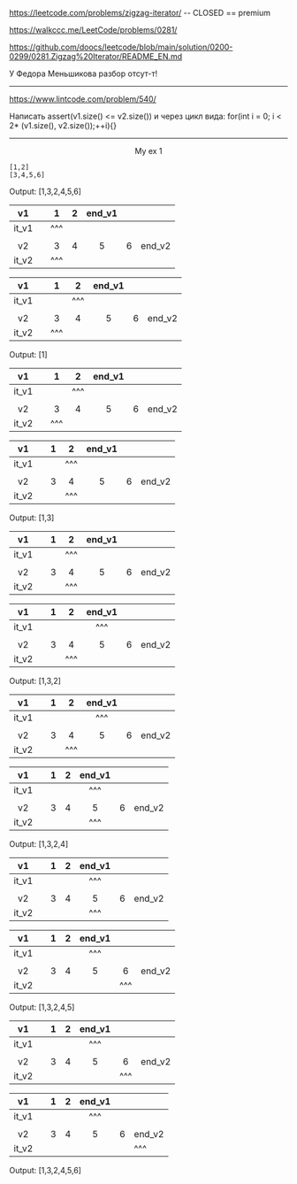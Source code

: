 https://leetcode.com/problems/zigzag-iterator/ -- CLOSED == premium

https://walkccc.me/LeetCode/problems/0281/

https://github.com/doocs/leetcode/blob/main/solution/0200-0299/0281.Zigzag%20Iterator/README_EN.md

У Федора Меньшикова разбор отсут-т!

_____

https://www.lintcode.com/problem/540/

Написать assert(v1.size() <= v2.size()) и через цикл вида: for(int i = 0; i < 2* (v1.size(), v2.size());++i){}

_____

<p align="center">My ex 1</p>

    [1,2]
    [3,4,5,6]
Output: [1,3,2,4,5,6]

|   v1  	|   	|  1  	| 2 	| end_v1 	|   	|        	|
|:-----:	|:-:	|:---:	|:-:	|:------:	|:-:	|--------	|
| it_v1 	|   	| ^^^ 	|   	|        	|   	|        	|
|       	|   	|     	|   	|        	|   	|        	|
|   v2  	|   	|  3  	| 4 	|    5   	| 6 	| end_v2 	|
| it_v2 	|   	| ^^^ 	|   	|        	|   	|        	|

|   v1  	|   	|  1  	|  2  	| end_v1 	|   	|        	|
|:-----:	|:-:	|:---:	|:---:	|:------:	|:-:	|--------	|
| it_v1 	|   	|     	| ^^^ 	|        	|   	|        	|
|       	|   	|     	|     	|        	|   	|        	|
|   v2  	|   	|  3  	|  4  	|    5   	| 6 	| end_v2 	|
| it_v2 	|   	| ^^^ 	|     	|        	|   	|        	|

Output: [1]

|   v1  	|   	|  1  	|  2  	| end_v1 	|   	|        	|
|:-----:	|:-:	|:---:	|:---:	|:------:	|:-:	|--------	|
| it_v1 	|   	|     	| ^^^ 	|        	|   	|        	|
|       	|   	|     	|     	|        	|   	|        	|
|   v2  	|   	|  3  	|  4  	|    5   	| 6 	| end_v2 	|
| it_v2 	|   	| ^^^ 	|     	|        	|   	|        	|

|   v1  	|   	| 1 	|  2  	| end_v1 	|   	|        	|
|:-----:	|:-:	|:-:	|:---:	|:------:	|:-:	|--------	|
| it_v1 	|   	|   	| ^^^ 	|        	|   	|        	|
|       	|   	|   	|     	|        	|   	|        	|
|   v2  	|   	| 3 	|  4  	|    5   	| 6 	| end_v2 	|
| it_v2 	|   	|   	| ^^^ 	|        	|   	|        	|

Output: [1,3]

|   v1  	|   	| 1 	|  2  	| end_v1 	|   	|        	|
|:-----:	|:-:	|:-:	|:---:	|:------:	|:-:	|--------	|
| it_v1 	|   	|   	| ^^^ 	|        	|   	|        	|
|       	|   	|   	|     	|        	|   	|        	|
|   v2  	|   	| 3 	|  4  	|    5   	| 6 	| end_v2 	|
| it_v2 	|   	|   	| ^^^ 	|        	|   	|        	|

|   v1  	|   	| 1 	|  2  	| end_v1 	|   	|        	|
|:-----:	|:-:	|:-:	|:---:	|:------:	|:-:	|--------	|
| it_v1 	|   	|   	|     	|   ^^^  	|   	|        	|
|       	|   	|   	|     	|        	|   	|        	|
|   v2  	|   	| 3 	|  4  	|    5   	| 6 	| end_v2 	|
| it_v2 	|   	|   	| ^^^ 	|        	|   	|        	|

Output: [1,3,2]



|   v1  	|   	| 1 	|  2  	| end_v1 	|   	|        	|
|:-----:	|:-:	|:-:	|:---:	|:------:	|:-:	|--------	|
| it_v1 	|   	|   	|     	|   ^^^  	|   	|        	|
|       	|   	|   	|     	|        	|   	|        	|
|   v2  	|   	| 3 	|  4  	|    5   	| 6 	| end_v2 	|
| it_v2 	|   	|   	| ^^^ 	|        	|   	|        	|

|   v1  	|   	| 1 	| 2 	| end_v1 	|   	|        	|
|:-----:	|:-:	|:-:	|:-:	|:------:	|:-:	|--------	|
| it_v1 	|   	|   	|   	|   ^^^  	|   	|        	|
|       	|   	|   	|   	|        	|   	|        	|
|   v2  	|   	| 3 	| 4 	|    5   	| 6 	| end_v2 	|
| it_v2 	|   	|   	|   	|   ^^^  	|   	|        	|

Output: [1,3,2,4]

|   v1  	|   	| 1 	| 2 	| end_v1 	|   	|        	|
|:-----:	|:-:	|:-:	|:-:	|:------:	|:-:	|--------	|
| it_v1 	|   	|   	|   	|   ^^^  	|   	|        	|
|       	|   	|   	|   	|        	|   	|        	|
|   v2  	|   	| 3 	| 4 	|    5   	| 6 	| end_v2 	|
| it_v2 	|   	|   	|   	|   ^^^  	|   	|        	|

|   v1  	|   	| 1 	| 2 	| end_v1 	|     	|        	|
|:-----:	|:-:	|:-:	|:-:	|:------:	|:---:	|--------	|
| it_v1 	|   	|   	|   	|   ^^^  	|     	|        	|
|       	|   	|   	|   	|        	|     	|        	|
|   v2  	|   	| 3 	| 4 	|    5   	|  6  	| end_v2 	|
| it_v2 	|   	|   	|   	|        	| ^^^ 	|        	|

Output: [1,3,2,4,5]

|   v1  	|   	| 1 	| 2 	| end_v1 	|     	|        	|
|:-----:	|:-:	|:-:	|:-:	|:------:	|:---:	|--------	|
| it_v1 	|   	|   	|   	|   ^^^  	|     	|        	|
|       	|   	|   	|   	|        	|     	|        	|
|   v2  	|   	| 3 	| 4 	|    5   	|  6  	| end_v2 	|
| it_v2 	|   	|   	|   	|        	| ^^^ 	|        	|

|   v1  	|   	| 1 	| 2 	| end_v1 	|   	|        	|
|:-----:	|:-:	|:-:	|:-:	|:------:	|:-:	|--------	|
| it_v1 	|   	|   	|   	|   ^^^  	|   	|        	|
|       	|   	|   	|   	|        	|   	|        	|
|   v2  	|   	| 3 	| 4 	|    5   	| 6 	| end_v2 	|
| it_v2 	|   	|   	|   	|        	|   	|   ^^^  	|

Output: [1,3,2,4,5,6]
